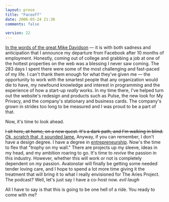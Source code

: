```yaml
---
layout: prose
title: "Faceoff"
date: 2006-05-24 21:30
comments: false

version: 22
---
```


[In the words of the great Mike Davidson][1] — it is with both sadness and anticipation that I announce my departure from Facebook after 10 months of employment. Honestly, coming out of college and grabbing a job at one of the hottest properties on the web was a blessing I never saw coming. The 283 days I spent there were some of the most challenging and fast-paced of my life. I can't thank them enough for what they've given me — the opportunity to work with the smartest people that any organization would die to have, my newfound knowledge and interest in programming and the experience of how a start-up *really* works. In my time there, I've helped turn out the website's redesign and products such as Pulse, the new look for My Privacy, and the company's stationary and business cards. The company's grown in strides too long to be measured and I was proud to be a part of that.

Now, it's time to look ahead.

<del>I sit here, at home, on a new quest. It's a dark path, and I'm walking in blind.</del> <ins>Ok, scratch that, it sounded lame.</ins> Anyway, if you can remember, I don't have a design degree. I have a degree in [entrepreneurship][2]. Now's the time to flex that "trophy on my wall." There are projects up my sleeve, ideas in my head, and my ambition roaring to go. It's time to *revive* the passion in this industry. However, whether this will work or not is completely dependent on *my* passion. Avalonstar will finally be getting some needed tender loving care, and I hope to spend a lot more time giving it the treatment that will bring it to what I really envisioned for The Aries Project. The podcast? Well, let's just say I have a co-host now. *evil laugh*

All I have to say is that this is going to be one hell of a ride. You ready to come with me?

[1]: http://www.mikeindustries.com/blog/archive/2005/06/on-mouseout
[2]: http://www.google.com/search?rls=en&q=define:entrepreneur&ie=UTF-8&oe=UTF-8
